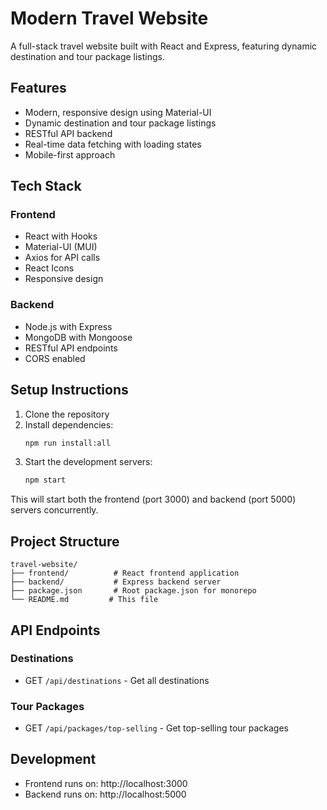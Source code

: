 # Modern Travel Website

A full-stack travel website built with React and Express, featuring dynamic destination and tour package listings.

## Features

- Modern, responsive design using Material-UI
- Dynamic destination and tour package listings
- RESTful API backend
- Real-time data fetching with loading states
- Mobile-first approach

## Tech Stack

### Frontend
- React with Hooks
- Material-UI (MUI)
- Axios for API calls
- React Icons
- Responsive design

### Backend
- Node.js with Express
- MongoDB with Mongoose
- RESTful API endpoints
- CORS enabled

## Setup Instructions

1. Clone the repository
2. Install dependencies:
   ```bash
   npm run install:all
   ```
3. Start the development servers:
   ```bash
   npm start
   ```

This will start both the frontend (port 3000) and backend (port 5000) servers concurrently.

## Project Structure

```
travel-website/
├── frontend/          # React frontend application
├── backend/           # Express backend server
├── package.json       # Root package.json for monorepo
└── README.md         # This file
```

## API Endpoints

### Destinations
- GET `/api/destinations` - Get all destinations

### Tour Packages
- GET `/api/packages/top-selling` - Get top-selling tour packages

## Development

- Frontend runs on: http://localhost:3000
- Backend runs on: http://localhost:5000 
